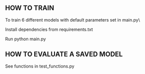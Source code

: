 ## HOW TO TRAIN
To train 6 different models with default parameters set in main.py\

Install dependencies from requirements.txt

Run python main.py

## HOW TO EVALUATE A SAVED MODEL
See functions in test_functions.py
 